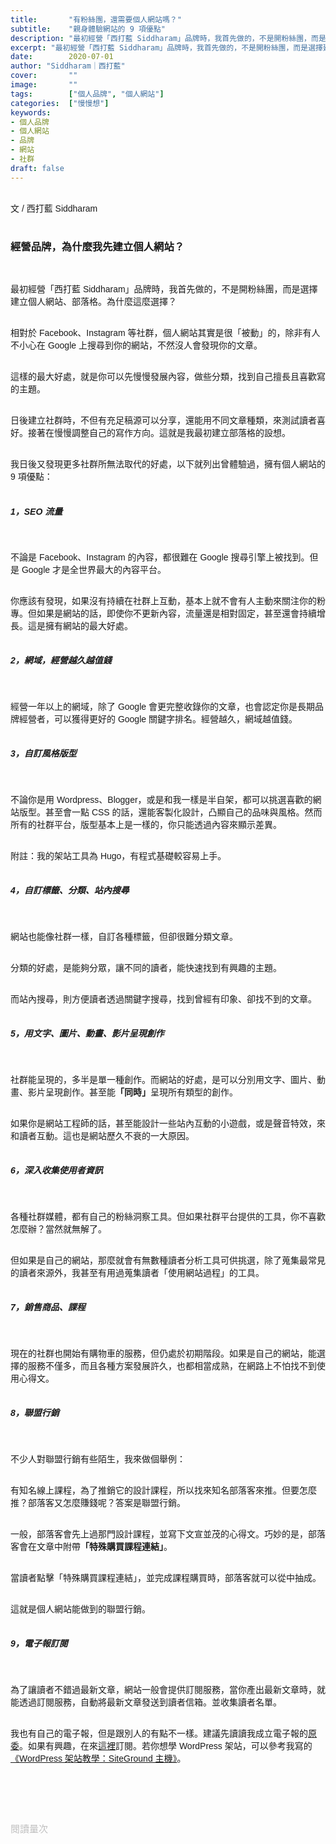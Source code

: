 ```yaml
---
title:       "有粉絲團，還需要個人網站嗎？"
subtitle:    "親身體驗網站的 9 項優點"
description: "最初經營「西打藍 Siddharam」品牌時，我首先做的，不是開粉絲團，而是選擇建立個人網站、部落格。為什麼這麼選擇？"
excerpt: "最初經營「西打藍 Siddharam」品牌時，我首先做的，不是開粉絲團，而是選擇建立個人網站、部落格。為什麼這麼選擇？"
date:        2020-07-01
author: "Siddharam｜西打藍"
cover:       ""
image:       ""
tags:        ["個人品牌", "個人網站"]
categories:  ["慢慢想"]
keywords:
- 個人品牌
- 個人網站
- 品牌
- 網站
- 社群
draft: false
---
```


<article style="font-family: 'Noto Sans TC', '微軟正黑體', sans-serif; font-weight: 300;">

<br>文 / 西打藍 Siddharam<br><br>

<h3 class="article-h1-color">經營品牌，為什麼我先建立個人網站？</h3><br>

最初經營「西打藍 Siddharam」品牌時，我首先做的，不是開粉絲團，而是選擇建立個人網站、部落格。為什麼這麼選擇？<br><br>

相對於 Facebook、Instagram 等社群，個人網站其實是很「被動」的，除非有人不小心在 Google 上搜尋到你的網站，不然沒人會發現你的文章。<br><br>

這樣的最大好處，就是你可以先慢慢發展內容，做些分類，找到自己擅長且喜歡寫的主題。<br><br>

日後建立社群時，不但有充足稿源可以分享，還能用不同文章種類，來測試讀者喜好。接著在慢慢調整自己的寫作方向。這就是我最初建立部落格的設想。<br><br>

我日後又發現更多社群所無法取代的好處，以下就列出曾體驗過，擁有個人網站的 9 項優點：<br><br>

<h5 class="article-h1-color">1，SEO 流量</h5><br>

不論是 Facebook、Instagram 的內容，都很難在 Google 搜尋引擎上被找到。但是 Google 才是全世界最大的內容平台。<br><br>

你應該有發現，如果沒有持續在社群上互動，基本上就不會有人主動來關注你的粉專。但如果是網站的話，即使你不更新內容，流量還是相對固定，甚至還會持續增長。這是擁有網站的最大好處。<br><br>


<h5 class="article-h1-color">2，網域，經營越久越值錢</h5><br>

經營一年以上的網域，除了 Google 會更完整收錄你的文章，也會認定你是長期品牌經營者，可以獲得更好的 Google 關鍵字排名。經營越久，網域越值錢。<br><br>


<h5 class="article-h1-color">3，自訂風格版型</h5><br>

不論你是用 Wordpress、Blogger，或是和我一樣是半自架，都可以挑選喜歡的網站版型。甚至會一點 CSS 的話，還能客製化設計，凸顯自己的品味與風格。然而所有的社群平台，版型基本上是一樣的，你只能透過內容來顯示差異。<br><br>

附註：我的架站工具為 Hugo，有程式基礎較容易上手。<br><br>


<h5 class="article-h1-color">4，自訂標籤、分類、站內搜尋</h5><br>

網站也能像社群一樣，自訂各種標籤，但卻很難分類文章。<br><br>

分類的好處，是能夠分眾，讓不同的讀者，能快速找到有興趣的主題。<br><br>

而站內搜尋，則方便讀者透過關鍵字搜尋，找到曾經有印象、卻找不到的文章。<br><br>


<h5 class="article-h1-color">5，用文字、圖片、動畫、影片呈現創作</h5><br>

社群能呈現的，多半是單一種創作。而網站的好處，是可以分別用文字、圖片、動畫、影片呈現創作。甚至能<b>「同時」</b>呈現所有類型的創作。<br><br>

如果你是網站工程師的話，甚至能設計一些站內互動的小遊戲，或是聲音特效，來和讀者互動。這也是網站歷久不衰的一大原因。<br><br>

<h5 class="article-h1-color">6，深入收集使用者資訊</h5><br>

各種社群媒體，都有自己的粉絲洞察工具。但如果社群平台提供的工具，你不喜歡怎麼辦？當然就無解了。<br><br>

但如果是自己的網站，那麼就會有無數種讀者分析工具可供挑選，除了蒐集最常見的讀者來源外，我甚至有用過蒐集讀者「使用網站過程」的工具。<br><br>

<h5 class="article-h1-color">7，銷售商品、課程</h5><br>

現在的社群也開始有購物車的服務，但仍處於初期階段。如果是自己的網站，能選擇的服務不僅多，而且各種方案發展許久，也都相當成熟，在網路上不怕找不到使用心得文。<br><br>


<h5 class="article-h1-color">8，聯盟行銷</h5><br>

不少人對聯盟行銷有些陌生，我來做個舉例：<br><br>

有知名線上課程，為了推銷它的設計課程，所以找來知名部落客來推。但要怎麼推？部落客又怎麼賺錢呢？答案是聯盟行銷。<br><br>

一般，部落客會先上過那門設計課程，並寫下文宣並茂的心得文。巧妙的是，部落客會在文章中附帶<b>「特殊購買課程連結」</b>。<br><br>

當讀者點擊「特殊購買課程連結」，並完成課程購買時，部落客就可以從中抽成。<br><br>

這就是個人網站能做到的聯盟行銷。<br><br>


<h5 class="article-h1-color">9，電子報訂閱</h5><br>

為了讓讀者不錯過最新文章，網站一般會提供訂閱服務，當你產出最新文章時，就能透過訂閱服務，自動將最新文章發送到讀者信箱。並收集讀者名單。<br><br>

我也有自己的電子報，但是跟別人的有點不一樣。建議先讀讀我成立電子報的<a href="https://m.facebook.com/story.php?story_fbid=156284555983100&id=104806204464269" target="_blank">原委</a>。如果有興趣，在來<a href="https://siddharam.com.tw/top/subscribe/" target="_blank">這裡</a>訂閱。若你想學 WordPress 架站，可以參考我寫的<a href="https://siddharam.com.tw/post/20200304/" target="_blank">《WordPress 架站教學：SiteGround 主機》</a>。<br><br>



<br><br><br>

</article>

<div style="color: #bfbfbf; font-size: 15px;" id="busuanzi_container_page_pv">
  閱讀量<span id="busuanzi_value_page_pv"></span>次
</div>

<script src="../../js/post.js"></script>





